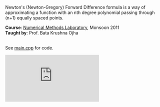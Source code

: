 Newton's (Newton-Gregory) Forward Difference formula is a way of
approximating a function with an nth degree polynomial passing through
(n+1) equally spaced points.

**Course**: [Numerical Methods Laboratory], Monsoon 2011<br>
**Taught by**: Prof. Bata Krushna Ojha
<br>
<br>

[Numerical Methods Laboratory]: https://github.com/nitrece/numerical-methods-laboratory

See [main.cpp] for code.

![](https://ga-beacon.deno.dev/G-G1E8HNDZYY:v51jklKGTLmC3LAZ4rJbIQ/github.com/moocf/forward-difference-interpolation.cxx)

[main.cpp]: main.cpp
